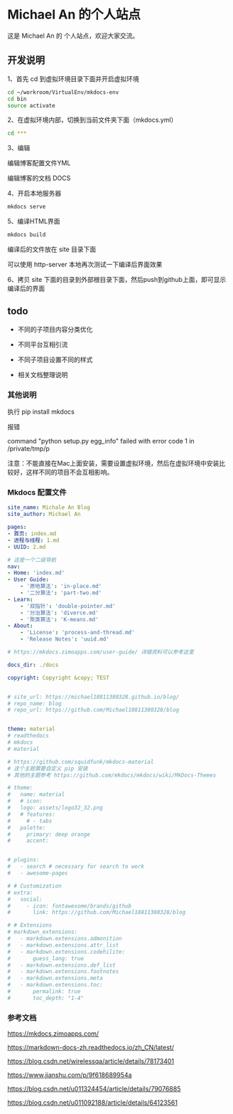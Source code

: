 # Michael An 的个人站点

这是 Michael An 的 个人站点，欢迎大家交流。

## 开发说明

1、首先 cd 到虚拟环境目录下面并开启虚拟环境

```bash
cd ~/workroom/VirtualEnv/mkdocs-env
cd bin
source activate
```

2、在虚拟环境内部，切换到当前文件夹下面（mkdocs.yml）

~~~bash
cd ***
~~~

3、编辑

编辑博客配置文件YML

编辑博客的文档 DOCS

4、开启本地服务器

~~~bash
mkdocs serve
~~~

5、编译HTML界面

~~~bash
mkdocs build
~~~

编译后的文件放在 site 目录下面

可以使用 http-server 本地再次测试一下编译后界面效果

6、拷贝 site 下面的目录到外部根目录下面，然后push到github上面，即可显示编译后的界面


## todo 

- 不同的子项目内容分类优化

- 不同平台互相引流

- 不同子项目设置不同的样式

- 相关文档整理说明


### 其他说明

执行 pip install mkdocs

报错

command "python setup.py egg_info" failed with error code 1 in /private/tmp/p

注意：不能直接在Mac上面安装，需要设置虚拟环境，然后在虚拟环境中安装比较好，这样不同的项目不会互相影响。




### Mkdocs 配置文件

~~~yml
site_name: Michale An Blog
site_author: Michael An

pages:
- 首页: index.md
- 进程与线程: 1.md
- UUID: 2.md

# 这是一个二级导航
nav:
- Home: 'index.md'
- User Guide:
    - '原地算法': 'in-place.md'
    - '二分算法': 'part-two.md'
- Learn:
    - '双指针': 'double-pointer.md'
    - '分治算法': 'diverce.md'
    - '聚类算法': 'K-means.md'
- About:
    - 'License': 'process-and-thread.md'
    - 'Release Notes': 'uuid.md'

# https://mkdocs.zimoapps.com/user-guide/ 详细资料可以参考这里

docs_dir: ./docs

copyright: Copyright &copy; TEST


# site_url: https://michael18811380328.github.io/blog/
# repo_name: blog
# repo_url: https://github.com/Michael18811380328/blog


theme: material
# readthedocs
# mkdocs
# material

# https://github.com/squidfunk/mkdocs-material
# 这个主题需要自定义 pip 安装
# 其他的主题参考 https://github.com/mkdocs/mkdocs/wiki/MkDocs-Themes

# theme:
#   name: material
#   # icon:
#   logo: assets/logo32_32.png
#   # features:
#     # - tabs
#   palette:
#     primary: deep orange
#     accent:


# plugins:
#   - search # necessary for search to work
#   - awesome-pages

# # Customization
# extra:
#   social:
#     - icon: fontawesome/brands/github
#       link: https://github.com/Michael18811380328/blog

# # Extensions
# markdown_extensions:
#   - markdown.extensions.admonition
#   - markdown.extensions.attr_list
#   - markdown.extensions.codehilite:
#       guess_lang: true
#   - markdown.extensions.def_list
#   - markdown.extensions.footnotes
#   - markdown.extensions.meta
#   - markdown.extensions.toc:
#       permalink: true
#       toc_depth: "1-4"

~~~



### 参考文档

https://mkdocs.zimoapps.com/

https://markdown-docs-zh.readthedocs.io/zh_CN/latest/

https://blog.csdn.net/wirelessqa/article/details/78173401

https://www.jianshu.com/p/9f618689954a

https://blog.csdn.net/u011324454/article/details/79076885

https://blog.csdn.net/u011092188/article/details/64123561